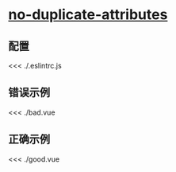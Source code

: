 # [no-duplicate-attributes](https://eslint.vuejs.org/rules/no-duplicate-attributes.html)

## 配置

<<< ./.eslintrc.js

## 错误示例

<<< ./bad.vue

## 正确示例

<<< ./good.vue
